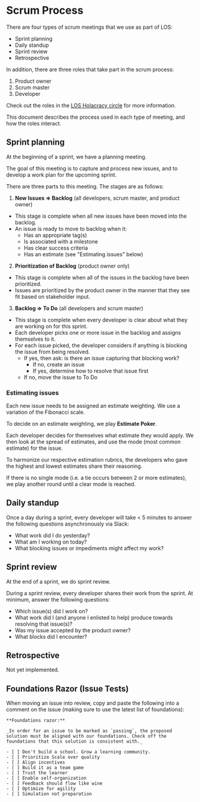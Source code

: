 # Scrum Process

There are four types of scrum meetings that we use as part of LOS:
- Sprint planning
- Daily standup
- Sprint review
- Retrospective

In addition, there are three roles that take part in the scrum process:
1. Product owner
1. Scrum master
1. Developer

Check out the roles in the [LOS Holacracy circle](https://glassfrog.holacracy.org/circles/6616) for more information.

This document describes the process used in each type of meeting, and how the roles interact.

## Sprint planning
At the beginning of a sprint, we have a planning meeting.

The goal of this meeting is to capture and process new issues, and to develop a work plan for the upcoming sprint.

There are three parts to this meeting. The stages are as follows:

1. **New Issues => Backlog** (all developers, scrum master, and product owner)
  - This stage is complete when all new issues have been moved into the backlog.
  - An issue is ready to move to backlog when it:
    - Has an appropriate tag(s)
    - Is associated with a milestone
    - Has clear success criteria
    - Has an estimate (see "Estimating issues" below)
2. **Prioritization of Backlog** (product owner only)
  - This stage is complete when all of the issues in the backlog have been prioritized.
  - Issues are prioritized by the product owner in the manner that they see fit based on stakeholder input.
3. **Backlog => To Do** (all developers and scrum master)
  - This stage is complete when every developer is clear about what they are working on for this sprint.
  - Each developer picks one or more issue in the backlog and assigns themselves to it.
  - For each issue picked, the developer considers if anything is blocking the issue from being resolved.
    - If yes, then ask: is there an issue capturing that blocking work?
      - If no, create an issue
      - If yes, determine how to resolve that issue first
    - If no, move the issue to To Do

### Estimating issues
Each new issue needs to be assigned an estimate weighting. We use a variation of the Fibonacci scale.

To decide on an estimate weighting, we play **Estimate Poker**.

Each developer decides for themselves what estimate they would apply. We then look at the spread of estimates, and use the mode (most common estimate) for the issue.

To harmonize our respective estimation rubrics, the developers who gave the highest and lowest estimates share their reasoning.

If there is no single mode (i.e. a tie occurs between 2 or more estimates), we play another round until a clear mode is reached.

## Daily standup
Once a day during a sprint, every developer will take < 5 minutes to answer the following questions asynchronously via Slack:

- What work did I do yesterday?
- What am I working on today?
- What blocking issues or impediments might affect my work?

## Sprint review
At the end of a sprint, we do sprint review.

During a sprint review, every developer shares their work from the sprint. At minimum, answer the following questions:

- Which issue(s) did I work on?
- What work did I (and anyone I enlisted to help) produce towards resolving that issue(s)?
- Was my issue accepted by the product owner?
- What blocks did I encounter?

## Retrospective
Not yet implemented.

## Foundations Razor (Issue Tests)

When moving an issue into review, copy and paste the following into a comment on the issue (making sure to use the latest list of foundations):

```
**Foundations razor:**

_In order for an issue to be marked as `passing`, the proposed solution must be aligned with our foundations. Check off the foundations that this solution is consistent with._

- [ ] Don't build a school. Grow a learning community.
- [ ] Prioritize Scale over quality
- [ ] Align incentives
- [ ] Build it as a team game
- [ ] Trust the learner
- [ ] Enable self-organization
- [ ] Feedback should flow like wine
- [ ] Optimize for agility
- [ ] Simulation not preparation
```
